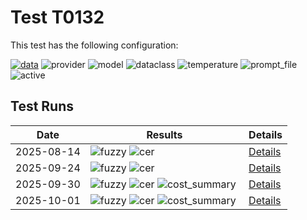 # Test T0132

This test has the following configuration:

<a href="/humanities_data_benchmark/benchmarks/fraktur"><img src="https://img.shields.io/badge/data-fraktur-lightgrey" alt="data"></a>&nbsp;<img src="https://img.shields.io/badge/provider-genai-green" alt="provider">&nbsp;<img src="https://img.shields.io/badge/model-gemini--2.5--pro-blue" alt="model">&nbsp;<img src="https://img.shields.io/badge/dataclass-Document-purple" alt="dataclass">&nbsp;<img src="https://img.shields.io/badge/temperature-0.0-ffff00" alt="temperature">&nbsp;<img src="https://img.shields.io/badge/prompt_file-prompt_optimized.txt-lightgrey" alt="prompt_file">&nbsp;<img src="https://img.shields.io/badge/active-yes-brightgreen" alt="active">


## Test Runs

<script src="https://code.jquery.com/jquery-3.6.0.min.js"></script>
<link rel="stylesheet" href="https://cdn.datatables.net/1.13.6/css/jquery.dataTables.min.css">
<script src="https://cdn.datatables.net/1.13.6/js/jquery.dataTables.min.js"></script><style>
    /* Square styles */
    .test-rectangle {
        display: inline-flex;
        height: 20px;
        border-radius: 3px;
        text-align: center;
        align-items: center;
        justify-content: center;
        font-size: 12px;
        font-weight: regular;
        color: white;
        padding: 0 5px;
        white-space: nowrap;
        overflow: hidden;
        text-overflow: ellipsis;
    }
    .test-square {
        display: inline-flex;
        width: 45px;
        height: 20px;
        border-radius: 3px;
        text-align: center;
        align-items: center;
        justify-content: center;
        font-size: 11px;
        font-weight: bold;
        color: white;
    }
    /* Inner table styles */
    .inner-table {
        width: 100%;
        border-collapse: collapse;
        margin: 0;
        padding: 0;
    }
    .inner-table th, .inner-table td {
        padding: 4px;
        text-align: left;
        border-bottom: 1px solid #ddd;
    }
    .inner-table th {
        background-color: #f2f2f2;
        font-weight: bold;
    }
    
    /* Sortable table styles */
    .sortable-table th[onclick] {
        cursor: pointer;
        user-select: none;
        transition: background-color 0.2s;
    }
    .sortable-table th[onclick]:hover {
        background-color: #e8e8e8;
    }
    
    /* Rules column styles */
    .inner-table td:nth-child(6) {
        max-width: 200px;
        word-wrap: break-word;
        overflow-wrap: break-word;
    }
    
    /* Radar chart container styles */
    #performanceRadar {
        border: 1px solid #ddd;
        border-radius: 8px;
        background-color: #fafafa;
    }
</style>
<table id="data-table" class="display">
  <thead><tr>
    <th>Date</th>
    <th>Results</th>
    <th>Details</th>

  </tr></thead>
  <tbody>
<tr>
    <td>2025-08-14</td>
    <td><img src="https://img.shields.io/badge/fuzzy-0.954-brightgreen" alt="fuzzy">&nbsp;<img src="https://img.shields.io/badge/cer-0.056-brightgreen" alt="cer">&nbsp;</td>
    <td><a href='/humanities_data_benchmark/archive/2025-08-14/T0132'>Details</a></td>
</tr>
<tr>
    <td>2025-09-24</td>
    <td><img src="https://img.shields.io/badge/fuzzy-0.96-brightgreen" alt="fuzzy">&nbsp;<img src="https://img.shields.io/badge/cer-0.051-brightgreen" alt="cer">&nbsp;</td>
    <td><a href='/humanities_data_benchmark/archive/2025-09-24/T0132'>Details</a></td>
</tr>
<tr>
    <td>2025-09-30</td>
    <td><img src="https://img.shields.io/badge/fuzzy-0.948-brightgreen" alt="fuzzy">&nbsp;<img src="https://img.shields.io/badge/cer-0.071-brightgreen" alt="cer">&nbsp;<img src="https://img.shields.io/badge/cost_summary-{'total_input_tokens': 3900, 'total_output_tokens': 9678, 'total_tokens': 13578, 'input_cost_usd': 0.004875, 'output_cost_usd': 0.09678, 'total_cost_usd': 0.101655, 'pricing_date': '2025--09--30', 'input_price_per_million': 1.25, 'output_price_per_million': 10.0}-brightgreen" alt="cost_summary">&nbsp;</td>
    <td><a href='/humanities_data_benchmark/archive/2025-09-30/T0132'>Details</a></td>
</tr>
<tr>
    <td>2025-10-01</td>
    <td><img src="https://img.shields.io/badge/fuzzy-0.96-brightgreen" alt="fuzzy">&nbsp;<img src="https://img.shields.io/badge/cer-0.05-brightgreen" alt="cer">&nbsp;<img src="https://img.shields.io/badge/cost_summary-{'total_input_tokens': 3900, 'total_output_tokens': 10190, 'total_tokens': 14090, 'input_cost_usd': 0.004875, 'output_cost_usd': 0.1019, 'total_cost_usd': 0.106775, 'pricing_date': '2025--10--01', 'input_price_per_million': 1.25, 'output_price_per_million': 10.0}-brightgreen" alt="cost_summary">&nbsp;</td>
    <td><a href='/humanities_data_benchmark/archive/2025-10-01/T0132'>Details</a></td>
</tr>

  </tbody>
</table>

<script>
  $(document).ready(function() {
    $('#data-table').DataTable({
      "paging": true,
      "searching": true,
      "ordering": true,
      "info": true,
      "lengthMenu": [[10, 20, -1], [10, 20, "All"]],
    });
  });
</script>
